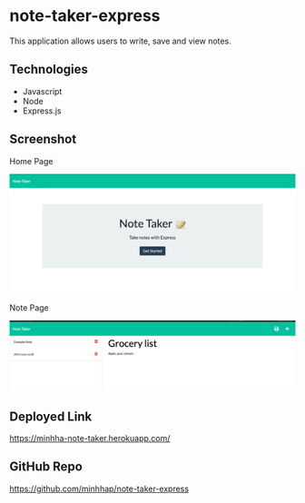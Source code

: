 # note-taker-express

This application allows users to write, save and view notes.

## Technologies
* Javascript
* Node
* Express.js

## Screenshot

Home Page

<div>
    <img src="./public/assets/images/note-home.png"></img>
</div>

Note Page

<div>
    <img src="./public/assets/images/note-save.png"></img>
</div>

## Deployed Link
https://minhha-note-taker.herokuapp.com/

## GitHub Repo
https://github.com/minhhap/note-taker-express